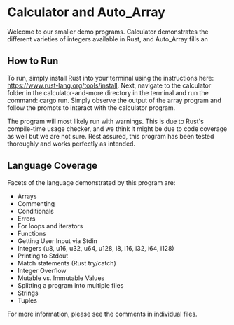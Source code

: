 # Calculator and Auto_Array
Welcome to our smaller demo programs. Calculator demonstrates the different
varieties of integers available in Rust, and Auto_Array fills an 

## How to Run
To run, simply install Rust into your terminal using the 
instructions here: https://www.rust-lang.org/tools/install. Next, navigate to 
the calculator folder in the calculator-and-more directory in the terminal and run the 
command: cargo run. Simply observe the output of the array program and follow
the prompts to interact with the calculator program.

The program will most likely run with warnings. This is due to Rust's compile-time usage checker, 
and we think it might be due to code coverage as well but we are not sure. Rest assured, this program
has been tested thoroughly and works perfectly as intended.

## Language Coverage
Facets of the language demonstrated by this program are:
- Arrays
- Commenting
- Conditionals
- Errors
- For loops and iterators
- Functions
- Getting User Input via Stdin
- Integers (u8, u16, u32, u64, u128, i8, i16, i32, i64, i128)
- Printing to Stdout
- Match statements (Rust try/catch)
- Integer Overflow
- Mutable vs. Immutable Values
- Splitting a program into multiple files
- Strings
- Tuples

For more information, please see the comments in individual files.
